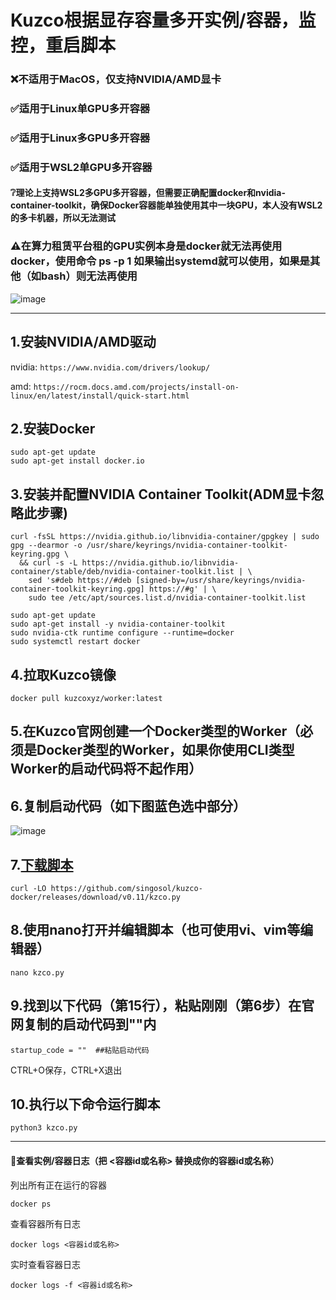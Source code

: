 # Kuzco根据显存容量多开实例/容器，监控，重启脚本
### ❌️不适用于MacOS，仅支持NVIDIA/AMD显卡
### ✅️适用于Linux单GPU多开容器 
### ✅️适用于Linux多GPU多开容器 
### ✅️适用于WSL2单GPU多开容器 
#### ❔理论上支持WSL2多GPU多开容器，但需要正确配置docker和nvidia-container-toolkit，确保Docker容器能单独使用其中一块GPU，本人没有WSL2的多卡机器，所以无法测试
### ⚠️在算力租赁平台租的GPU实例本身是docker就无法再使用docker，使用命令 ps -p 1 如果输出systemd就可以使用，如果是其他（如bash）则无法再使用
![image](https://github.com/user-attachments/assets/fdc46626-16ca-423e-82a7-21e5e6969d5e)

--------------------------------------------------------------------------------------------


## 1.安装NVIDIA/AMD驱动
nvidia:
`https://www.nvidia.com/drivers/lookup/`

amd:
`https://rocm.docs.amd.com/projects/install-on-linux/en/latest/install/quick-start.html`
## 2.安装Docker
```
sudo apt-get update
sudo apt-get install docker.io
```
## 3.安装并配置NVIDIA Container Toolkit(ADM显卡忽略此步骤)
```
curl -fsSL https://nvidia.github.io/libnvidia-container/gpgkey | sudo gpg --dearmor -o /usr/share/keyrings/nvidia-container-toolkit-keyring.gpg \
  && curl -s -L https://nvidia.github.io/libnvidia-container/stable/deb/nvidia-container-toolkit.list | \
    sed 's#deb https://#deb [signed-by=/usr/share/keyrings/nvidia-container-toolkit-keyring.gpg] https://#g' | \
    sudo tee /etc/apt/sources.list.d/nvidia-container-toolkit.list
```
```
sudo apt-get update
sudo apt-get install -y nvidia-container-toolkit
sudo nvidia-ctk runtime configure --runtime=docker
sudo systemctl restart docker
```

## 4.拉取Kuzco镜像
```
docker pull kuzcoxyz/worker:latest
```
## 5.在Kuzco官网创建一个Docker类型的Worker（必须是Docker类型的Worker，如果你使用CLI类型Worker的启动代码将不起作用）
## 6.复制启动代码（如下图蓝色选中部分）
![image](https://github.com/user-attachments/assets/adbb25d5-31d9-4117-914b-7388006fda58)
## 7.[下载脚本](https://github.com/singosol/kuzco-docker/releases)
```
curl -LO https://github.com/singosol/kuzco-docker/releases/download/v0.11/kzco.py
```
## 8.使用nano打开并编辑脚本（也可使用vi、vim等编辑器）
```
nano kzco.py
```
## 9.找到以下代码（第15行），粘贴刚刚（第6步）在官网复制的启动代码到""内
`startup_code = ""  ##粘贴启动代码`

CTRL+O保存，CTRL+X退出
## 10.执行以下命令运行脚本
```
python3 kzco.py
```
------------------------------------------------------------------------------------------
#### 📄查看实例/容器日志（把 <容器id或名称> 替换成你的容器id或名称）
列出所有正在运行的容器
```
docker ps
```
查看容器所有日志
```
docker logs <容器id或名称>
```
实时查看容器日志
```
docker logs -f <容器id或名称>
```

